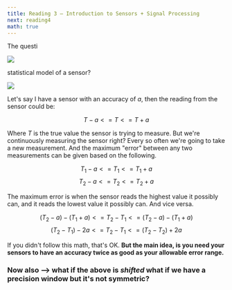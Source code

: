 ```yaml
---
title: Reading 3 — Introduction to Sensors + Signal Processing
next: reading4
math: true
---
```


The questi

![](../../../images/gauss.jpg)

statistical model of a sensor? 

![](../../../images/error.png)

Let's say I have a sensor with an accuracy of $a,$ then the reading from the sensor could be:

$$T - a <= T <= T + a$$

Where $T$ is the true value the sensor is trying to measure. But we're continuously measuring the sensor right? Every so often we're going to take a new measurement. And the maximum "error" between any two measurements can be given based on the following.

$$T_1 - a <= T_1 <= T_1 + a$$
$$T_2 - a <= T_2 <= T_2 + a$$

The maximum error is when the sensor reads the highest value it possibly can, and it reads the lowest value it possibly can. And vice versa. 

$$(T_2 - a) - (T_1 + a) <= T_2-T_1 <= (T_2 - a) - (T_1 + a)$$
$$(T_2 - T_1) - 2a <= T_2-T_1 <= (T_2 - T_2) + 2a$$

If you didn't follow this math, that's OK. **But the main idea, is you need your sensors to have an accuracy twice as good as your allowable error range.**


### Now also --> what if the above is *shifted* what if we have a precision window but it's not symmetric?